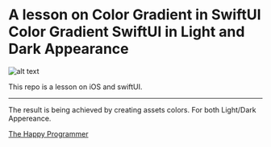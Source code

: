 <h1> A lesson on Color Gradient in SwiftUI	    Color Gradient SwiftUI in Light and Dark Appearance  </h1>
    
![alt text](https://thehappyprogrammer.com/wp-content/uploads/2020/11/try1-1024x627.png?raw=true)
<p>
    This repo is a lesson on iOS and swiftUI. 
</p>
<hr>

<p>
    The result is being achieved by creating assets colors. For both Light/Dark Appereance. 
</p>

<a href="https://thehappyprogrammer.com/color-gradient-swiftui/">The Happy Programmer</a>
